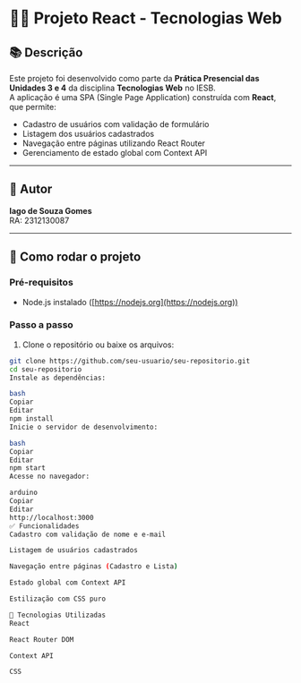 # 🧑‍💻 Projeto React - Tecnologias Web

## 📚 Descrição

Este projeto foi desenvolvido como parte da **Prática Presencial das Unidades 3 e 4** da disciplina **Tecnologias Web** no IESB.  
A aplicação é uma SPA (Single Page Application) construída com **React**, que permite:

- Cadastro de usuários com validação de formulário
- Listagem dos usuários cadastrados
- Navegação entre páginas utilizando React Router
- Gerenciamento de estado global com Context API

---

## 👤 Autor

**Iago de Souza Gomes**  
RA: 2312130087

---

## 🚀 Como rodar o projeto

### Pré-requisitos

- Node.js instalado ([https://nodejs.org](https://nodejs.org))

### Passo a passo

1. Clone o repositório ou baixe os arquivos:
```bash
git clone https://github.com/seu-usuario/seu-repositorio.git
cd seu-repositorio
Instale as dependências:

bash
Copiar
Editar
npm install
Inicie o servidor de desenvolvimento:

bash
Copiar
Editar
npm start
Acesse no navegador:

arduino
Copiar
Editar
http://localhost:3000
✅ Funcionalidades
Cadastro com validação de nome e e-mail

Listagem de usuários cadastrados

Navegação entre páginas (Cadastro e Lista)

Estado global com Context API

Estilização com CSS puro

🧠 Tecnologias Utilizadas
React

React Router DOM

Context API

CSS